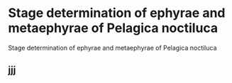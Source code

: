 # Stage determination of ephyrae and metaephyrae of Pelagica noctiluca
Stage determination of ephyrae and metaephyrae of Pelagica noctiluca
## jjj
